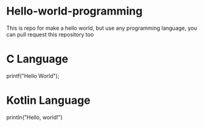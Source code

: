 # Hello-world-programming
This is repo for make a hello world, but use any programming language, you can pull request this repository too

# C Language
printf("Hello World");

# Kotlin Language
println("Hello, world!")
